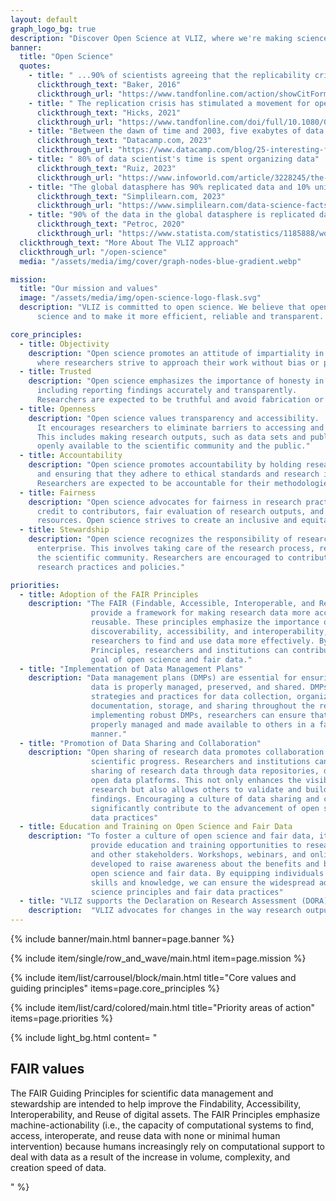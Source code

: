 ```yaml
---
layout: default
graph_logo_bg: true
description: "Discover Open Science at VLIZ, where we're making science more efficient, reliable, and transparent. Learn about our mission, values, and core principles. Join us in our journey!"
banner:
  title: "Open Science"
  quotes:
    - title: " ...90% of scientists agreeing that the replicability crisis is real"
      clickthrough_text: "Baker, 2016"
      clickthrough_url: "https://www.tandfonline.com/action/showCitFormats?doi=10.1080%2F08989621.2021.1981870"
    - title: " The replication crisis has stimulated a movement for open science, encouraging or even requiring researchers to publish their raw data and analysis code... One common response to the replication crisis has been to call for open science"
      clickthrough_text: "Hicks, 2021"
      clickthrough_url: "https://www.tandfonline.com/doi/full/10.1080/08989621.2021.1962713"
    - title: "Between the dawn of time and 2003, five exabytes of data had been created at Google. By 2010, this amount of data was being created every two days, and by 2021 it was being created every 40 minutes. There are approximately 400,000 bytes of data for every grain of sand on earth"
      clickthrough_text: "Datacamp.com, 2023"
      clickthrough_url: "https://www.datacamp.com/blog/25-interesting-facts-about-data-science"
    - title: " 80% of data scientist's time is spent organizing data"
      clickthrough_text: "Ruiz, 2023"
      clickthrough_url: "https://www.infoworld.com/article/3228245/the-80-20-data-science-dilemma.html"
    - title: "The global datasphere has 90% replicated data and 10% unique data. In the worldwide digital universe, between 80 and 90% of the data is unstructured"
      clickthrough_text: "Simplilearn.com, 2023"
      clickthrough_url: "https://www.simplilearn.com/data-science-facts-article"
    - title: "90% of the data in the global datasphere is replicated data"
      clickthrough_text: "Petroc, 2020"
      clickthrough_url: "https://www.statista.com/statistics/1185888/worldwide-global-datasphere-unique-replicated-data/"
  clickthrough_text: "More About The VLIZ approach"
  clickthrough_url: "/open-science"
  media: "/assets/media/img/cover/graph-nodes-blue-gradient.webp"

mission:
  title: "Our mission and values"
  image: "/assets/media/img/open-science-logo-flask.svg"
  description: "VLIZ is committed to open science. We believe that open science is the best way to advance 
      science and to make it more efficient, reliable and transparent. We are convinced that open science is the best way to make science more inclusive and to increase its societal impact. We are committed to open science because we believe that it is the best way to make science more fun."

core_principles:
  - title: Objectivity
    description: "Open science promotes an attitude of impartiality in research, 
      where researchers strive to approach their work without bias or personal interests."
  - title: Trusted
    description: "Open science emphasizes the importance of honesty in all aspects of research, 
      including reporting findings accurately and transparently. 
      Researchers are expected to be truthful and avoid fabrication or falsification of data."
  - title: Openness
    description: "Open science values transparency and accessibility. 
      It encourages researchers to eliminate barriers to accessing and sharing data, materials, experiences, and tools. 
      This includes making research outputs, such as data sets and publications, 
      openly available to the scientific community and the public."
  - title: Accountability
    description: "Open science promotes accountability by holding researchers responsible for their actions 
      and ensuring that they adhere to ethical standards and research integrity. 
      Researchers are expected to be accountable for their methodologies, results, and interpretations."
  - title: Fairness
    description: "Open science advocates for fairness in research practices. This includes fair attribution of 
      credit to contributors, fair evaluation of research outputs, and fair access to research opportunities and 
      resources. Open science strives to create an inclusive and equitable research environment."
  - title: Stewardship
    description: "Open science recognizes the responsibility of researchers to protect and promote the research 
      enterprise. This involves taking care of the research process, resources, and relationships within 
      the scientific community. Researchers are encouraged to contribute to the development and improvement of 
      research practices and policies."

priorities:
  - title: Adoption of the FAIR Principles
    description: "The FAIR (Findable, Accessible, Interoperable, and Reusable) Principles
                  provide a framework for making research data more accessible and
                  reusable. These principles emphasize the importance of data
                  discoverability, accessibility, and interoperability, enabling
                  researchers to find and use data more effectively. By adopting the FAIR
                  Principles, researchers and institutions can contribute to the overall
                  goal of open science and fair data."
  - title: "Implementation of Data Management Plans"
    description: "Data management plans (DMPs) are essential for ensuring that research
                  data is properly managed, preserved, and shared. DMPs outline the
                  strategies and practices for data collection, organization,
                  documentation, storage, and sharing throughout the research process. By
                  implementing robust DMPs, researchers can ensure that their data is
                  properly managed and made available to others in a fair and transparent
                  manner."
  - title: "Promotion of Data Sharing and Collaboration"
    description: "Open sharing of research data promotes collaboration and accelerates
                  scientific progress. Researchers and institutions can prioritize the
                  sharing of research data through data repositories, data archives, and
                  open data platforms. This not only enhances the visibility and impact of
                  research but also allows others to validate and build upon existing
                  findings. Encouraging a culture of data sharing and collaboration can
                  significantly contribute to the advancement of open science and fair
                  data practices"
  - title: Education and Training on Open Science and Fair Data
    description: "To foster a culture of open science and fair data, it is important to
                  provide education and training opportunities to researchers, students,
                  and other stakeholders. Workshops, webinars, and online resources can be
                  developed to raise awareness about the benefits and best practices of
                  open science and fair data. By equipping individuals with the necessary
                  skills and knowledge, we can ensure the widespread adoption of open
                  science principles and fair data practices"
  - title: "VLIZ supports the Declaration on Research Assessment (DORA)"
    description:  "VLIZ advocates for changes in the way research outputs are assessed and evaluated and encourages a more holistic and fair approach to assessing research outputs."
---
```


{% include banner/main.html banner=page.banner %}

{% include item/single/row_and_wave/main.html item=page.mission %}


{% include item/list/carrousel/block/main.html 
    title="Core values and guiding principles"
    items=page.core_principles 
%}

{% include item/list/card/colored/main.html 
    title="Priority areas of action"
    items=page.priorities 
%}

{% include light_bg.html content=
"<h2>FAIR values</h2>
<p>
    The FAIR Guiding Principles for scientific data management and stewardship are intended to help improve the
    Findability, Accessibility, Interoperability, and Reuse of digital assets. The FAIR Principles emphasize
    machine-actionability (i.e., the capacity of computational systems to find, access, interoperate, and reuse data
    with none or minimal human intervention) because humans increasingly rely on computational support to deal with
    data as a result of the increase in volume, complexity, and creation speed of data.
</p>
"
%}
